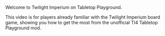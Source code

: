 Welcome to Twilight Imperium on Tabletop Playground.

This video is for players already familiar with the Twilight Imperium board game, showing you how to get the most from the unofficial TI4 Tabletop Playground mod.

